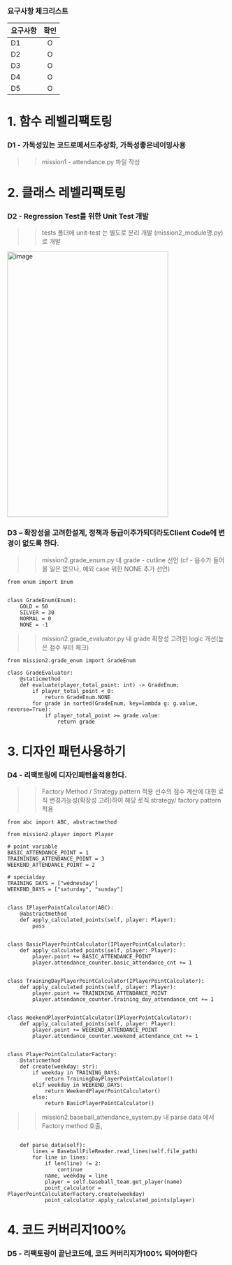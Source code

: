 ### 요구사항 체크리스트

| 요구사항 | 확인 |
| :--- | :---: |
| D1 | O |
| D2 | O |
| D3 | O |
| D4 | O |
| D5 | O |

# 1. 함수 레벨리팩토링
### D1 - 가독성있는 코드로메서드추상화, 가독성좋은네이밍사용
>> mission1 - attendance.py 파일 작성


# 2. 클래스 레벨리팩토링
### D2 - Regression Test를 위한 Unit Test 개발
>> tests 폴더에 unit-test 는 별도로 분리 개발 (mission2_module명.py)로 개발
<img width="368" height="608" alt="image" src="https://github.com/user-attachments/assets/1627c8ad-b24b-4f52-b990-c6176a0a14f9" />

### D3 – 확장성을 고려한설계, 정책과 등급이추가되더라도Client Code에 변경이 없도록 한다. 
>> mission2.grade_enum.py 내 grade - cutline 선언 (cf - 음수가 들어올 일은 없으나, 예외 case 위한 NONE 추가 선언)
```
from enum import Enum


class GradeEnum(Enum):
    GOLD = 50
    SILVER = 30
    NORMAL = 0
    NONE = -1

```
>> mission2.grade_evaluator.py 내 grade 확장성 고려한 logic 개선(높은 점수 부터 체크)
```
from mission2.grade_enum import GradeEnum

class GradeEvaluator:
    @staticmethod
    def evaluate(player_total_point: int) -> GradeEnum:
        if player_total_point < 0:
            return GradeEnum.NONE
        for grade in sorted(GradeEnum, key=lambda g: g.value, reverse=True):
            if player_total_point >= grade.value:
                return grade
```

# 3. 디자인 패턴사용하기
### D4 - 리팩토링에 디자인패턴을적용한다.
>> Factory Method / Strategy pattern 적용
>> 선수의 점수 계산에 대한 로직 변경가능성(확장성 고려)하여 해당 로직 strategy/ factory pattern 적용
```
from abc import ABC, abstractmethod

from mission2.player import Player

# point variable
BASIC_ATTENDANCE_POINT = 1
TRAININING_ATTENDANCE_POINT = 3
WEEKEND_ATTENDANCE_POINT = 2

# specialday
TRAINING_DAYS = ["wednesday"]
WEEKEND_DAYS = ["saturday", "sunday"]


class IPlayerPointCalculator(ABC):
    @abstractmethod
    def apply_calculated_points(self, player: Player):
        pass


class BasicPlayerPointCalculator(IPlayerPointCalculator):
    def apply_calculated_points(self, player: Player):
        player.point += BASIC_ATTENDANCE_POINT
        player.attendance_counter.basic_attendance_cnt += 1


class TrainingDayPlayerPointCalculator(IPlayerPointCalculator):
    def apply_calculated_points(self, player: Player):
        player.point += TRAININING_ATTENDANCE_POINT
        player.attendance_counter.training_day_attendance_cnt += 1


class WeekendPlayerPointCalculator(IPlayerPointCalculator):
    def apply_calculated_points(self, player: Player):
        player.point += WEEKEND_ATTENDANCE_POINT
        player.attendance_counter.weekend_attendance_cnt += 1


class PlayerPointCalculatorFactory:
    @staticmethod
    def create(weekday: str):
        if weekday in TRAINING_DAYS:
            return TrainingDayPlayerPointCalculator()
        elif weekday in WEEKEND_DAYS:
            return WeekendPlayerPointCalculator()
        else:
            return BasicPlayerPointCalculator()
```
>> mission2.baseball_attendance_system.py 내 parse data 에서 Factory method 호출, 
```

    def parse_data(self):
        lines = BaseballFileReader.read_lines(self.file_path)
        for line in lines:
            if len(line) != 2:
                continue
            name, weekday = line
            player = self.baseball_team.get_player(name)
            point_calculator = PlayerPointCalculatorFactory.create(weekday)
            point_calculator.apply_calculated_points(player)
```

# 4. 코드 커버리지100%
### D5 - 리팩토링이 끝난코드에, 코드 커버리지가100% 되어야한다

